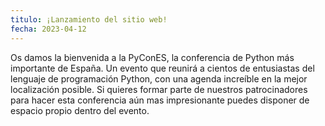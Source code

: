 ```yaml
---
titulo: ¡Lanzamiento del sitio web!
fecha: 2023-04-12
---
```

Os damos la bienvenida a la PyConES, la conferencia de Python más importante de
España. Un evento que reunirá a cientos de entusiastas del lenguaje de
programación Python, con una agenda increíble en la mejor localización posible.
Si quieres formar parte de nuestros patrocinadores para hacer esta conferencia
aún mas impresionante puedes disponer de espacio propio dentro del evento.
